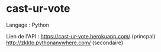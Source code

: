 # cast-ur-vote

Langage : Python

Lien de l'API : 
https://cast-ur-vote.herokuapp.com/ (princpal)
http://zkkto.pythonanywhere.com/ (secondaire)


